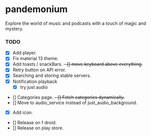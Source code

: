 # pandemonium

Explore the world of music and podcasts with a touch of magic and mystery.

### TODO
- [x] Add player.
- [x] Fix material 13 theme.
- [x] Add toasts / snackBars.
~~- [] move keyboard above everything.~~
- [x] Retry button on API error.
- [x] Searching and storing stable servers.
- [x] Notification playback
  - [x] try just audio
- [] Categories page.
  ~~- [] Fetch categories dynamically.~~
- [] Move to audio_service instead of just_audio_background.
- [x] Add icon.
- [] Release on f droid.
- [] Release on play store.